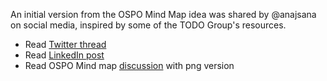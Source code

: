 An initial version from the OSPO Mind Map idea was shared by @anajsana on social media, inspired by some of the TODO Group's resources.

* Read [Twitter thread](https://twitter.com/anajsana95/status/1507058144173772811)
* Read [LinkedIn post](https://www.linkedin.com/posts/ana-jim%C3%A9nez-santamar%C3%ADa_ospo-mind-map-activity-6912789794024501248-et50/)
* Read OSPO Mind map [discussion](https://github.com/todogroup/ospology/discussions/75) with png version
